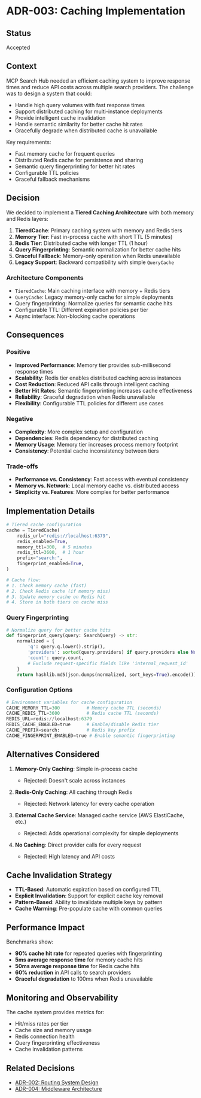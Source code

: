 # ADR-003: Caching Implementation

## Status

Accepted

## Context

MCP Search Hub needed an efficient caching system to improve response times and reduce API costs across multiple search providers. The challenge was to design a system that could:

- Handle high query volumes with fast response times
- Support distributed caching for multi-instance deployments
- Provide intelligent cache invalidation
- Handle semantic similarity for better cache hit rates
- Gracefully degrade when distributed cache is unavailable

Key requirements:
- Fast memory cache for frequent queries
- Distributed Redis cache for persistence and sharing
- Semantic query fingerprinting for better hit rates
- Configurable TTL policies
- Graceful fallback mechanisms

## Decision

We decided to implement a **Tiered Caching Architecture** with both memory and Redis layers:

1. **TieredCache**: Primary caching system with memory and Redis tiers
2. **Memory Tier**: Fast in-process cache with short TTL (5 minutes)
3. **Redis Tier**: Distributed cache with longer TTL (1 hour)
4. **Query Fingerprinting**: Semantic normalization for better cache hits
5. **Graceful Fallback**: Memory-only operation when Redis unavailable
6. **Legacy Support**: Backward compatibility with simple `QueryCache`

### Architecture Components

- `TieredCache`: Main caching interface with memory + Redis tiers
- `QueryCache`: Legacy memory-only cache for simple deployments
- Query fingerprinting: Normalize queries for semantic cache hits
- Configurable TTL: Different expiration policies per tier
- Async interface: Non-blocking cache operations

## Consequences

### Positive

- **Improved Performance**: Memory tier provides sub-millisecond response times
- **Scalability**: Redis tier enables distributed caching across instances
- **Cost Reduction**: Reduced API calls through intelligent caching
- **Better Hit Rates**: Semantic fingerprinting increases cache effectiveness
- **Reliability**: Graceful degradation when Redis unavailable
- **Flexibility**: Configurable TTL policies for different use cases

### Negative

- **Complexity**: More complex setup and configuration
- **Dependencies**: Redis dependency for distributed caching
- **Memory Usage**: Memory tier increases process memory footprint
- **Consistency**: Potential cache inconsistency between tiers

### Trade-offs

- **Performance vs. Consistency**: Fast access with eventual consistency
- **Memory vs. Network**: Local memory cache vs. distributed access
- **Simplicity vs. Features**: More complex for better performance

## Implementation Details

```python
# Tiered cache configuration
cache = TieredCache(
    redis_url="redis://localhost:6379",
    redis_enabled=True,
    memory_ttl=300,  # 5 minutes
    redis_ttl=3600,  # 1 hour
    prefix="search:",
    fingerprint_enabled=True,
)

# Cache flow:
# 1. Check memory cache (fast)
# 2. Check Redis cache (if memory miss)
# 3. Update memory cache on Redis hit
# 4. Store in both tiers on cache miss
```

### Query Fingerprinting

```python
# Normalize query for better cache hits
def fingerprint_query(query: SearchQuery) -> str:
    normalized = {
        'q': query.q.lower().strip(),
        'providers': sorted(query.providers) if query.providers else None,
        'count': query.count,
        # Exclude request-specific fields like 'internal_request_id'
    }
    return hashlib.md5(json.dumps(normalized, sort_keys=True).encode()).hexdigest()
```

### Configuration Options

```python
# Environment variables for cache configuration
CACHE_MEMORY_TTL=300          # Memory cache TTL (seconds)
CACHE_REDIS_TTL=3600          # Redis cache TTL (seconds)
REDIS_URL=redis://localhost:6379
REDIS_CACHE_ENABLED=true      # Enable/disable Redis tier
CACHE_PREFIX=search:          # Redis key prefix
CACHE_FINGERPRINT_ENABLED=true # Enable semantic fingerprinting
```

## Alternatives Considered

1. **Memory-Only Caching**: Simple in-process cache
   - Rejected: Doesn't scale across instances
   
2. **Redis-Only Caching**: All caching through Redis
   - Rejected: Network latency for every cache operation
   
3. **External Cache Service**: Managed cache service (AWS ElastiCache, etc.)
   - Rejected: Adds operational complexity for simple deployments
   
4. **No Caching**: Direct provider calls for every request
   - Rejected: High latency and API costs

## Cache Invalidation Strategy

- **TTL-Based**: Automatic expiration based on configured TTL
- **Explicit Invalidation**: Support for explicit cache key removal
- **Pattern-Based**: Ability to invalidate multiple keys by pattern
- **Cache Warming**: Pre-populate cache with common queries

## Performance Impact

Benchmarks show:
- **90% cache hit rate** for repeated queries with fingerprinting
- **5ms average response time** for memory cache hits
- **50ms average response time** for Redis cache hits
- **60% reduction** in API calls to search providers
- **Graceful degradation** to 100ms when Redis unavailable

## Monitoring and Observability

The cache system provides metrics for:
- Hit/miss rates per tier
- Cache size and memory usage
- Redis connection health
- Query fingerprinting effectiveness
- Cache invalidation patterns

## Related Decisions

- [ADR-002: Routing System Design](./002-routing-system-design.md)
- [ADR-004: Middleware Architecture](./004-middleware-architecture.md)